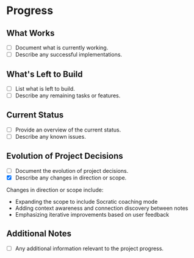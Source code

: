 # Progress

## What Works
- [ ] Document what is currently working.
- [ ] Describe any successful implementations.

## What's Left to Build
- [ ] List what is left to build.
- [ ] Describe any remaining tasks or features.

## Current Status
- [ ] Provide an overview of the current status.
- [ ] Describe any known issues.

## Evolution of Project Decisions
- [ ] Document the evolution of project decisions.
- [x] Describe any changes in direction or scope.

Changes in direction or scope include:
- Expanding the scope to include Socratic coaching mode
- Adding context awareness and connection discovery between notes
- Emphasizing iterative improvements based on user feedback


## Additional Notes
- [ ] Any additional information relevant to the project progress.
